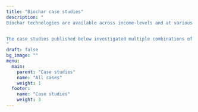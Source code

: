 ```yaml
---
title: "Biochar case studies"
description: "
Biochar technologies are available across income-levels and at various scales. Many types of biomass can be used. Multiple types of pyrolysis reactors exist, both low-tech and high-tech. Biochar can be used in many applications, in urban and rural areas.


The case studies published below investigated multiple combinations of these parameters.
"
draft: false
bg_image: ""
menu:
  main:
    parent: "Case studies"
    name: "All cases"
    weight: 1
  footer:
    name: "Case studies"
    weight: 3
---
```

